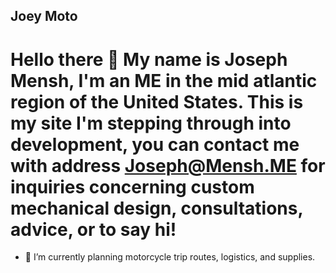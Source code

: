 ## Joey Moto
# Hello there 👋 My name is Joseph Mensh, I'm an ME in the mid atlantic region of the United States. This is my site I'm stepping through into development, you can contact me with address [Joseph@Mensh.ME](mailto:joseph@mensh.me) for inquiries concerning custom mechanical design, consultations, advice, or to say hi!

- 🔭 I’m currently planning motorcycle trip routes, logistics, and supplies. 


<!--
**drfrisker/drfrisker** is a ✨ _special_ ✨ repository because its `README.md` (this file) appears on your GitHub profile.

Here are some ideas to get you started:

- 🔭 I’m currently working on ...
- 🌱 I’m currently learning ...
- 👯 I’m looking to collaborate on ...
- 🤔 I’m looking for help with ...
- 💬 Ask me about ...
- 📫 How to reach me: ...
- 😄 Pronouns: ...
- ⚡ Fun fact: ...
-->
